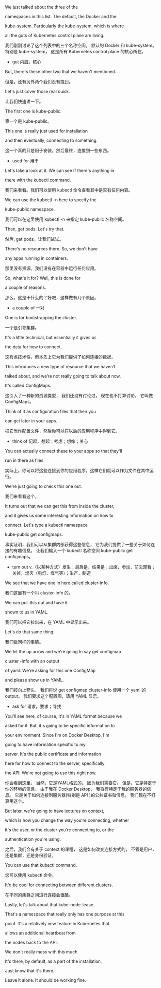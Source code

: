We just talked about the three of the

namespaces in this list. The default, the Docker and the

kube-system. Particularly the kube-system, which is where

all the guts of Kubernetes control plane are living.

我们刚刚讨论了这个列表中的三个名称空间。
默认的 Docker 和 kube-system。
特别是 kube-system，
这是所有 Kubernetes control plane 的核心所在。
* gut 内脏，核心

But, there's these other two that we haven't mentioned.

但是，还有另外两个我们没有提到。

Let's just cover those real quick.

让我们快速讲一下。

The first one is kube-public.

第一个是 kube-public。

This one is really just used for installation

and then eventually, connecting to something.

这一个真的只是用于安装，然后最终，连接到一些东西。
* used for 用于

Let's take a look at it. We can see if there's anything in

there with the kubectl command.

我们来看看。我们可以使用 kubectl 命令查看其中是否有任何内容。

We can use the kubectl -n here to specify the

kube-public namespace.

我们可以在这里使用 kubectl -n 来指定 kube-public 名称空间。

Then, get pods. Let's try that.

然后, get pods。让我们试试。

There's no resources there. So, we don't have

any apps running in containers.

那里没有资源。我们没有在容器中运行任何应用。

So, what's it for? Well, this is done for

a couple of reasons.

那么，这是干什么的？好吧，这样做有几个原因。
* a couple of 一对

One is for bootstrapping the cluster.

一个是引导集群。

It's a little technical, but essentially it gives us

the data for how to connect.

这有点技术性，但本质上它为我们提供了如何连接的数据。

This introduces a new type of resource that we haven't

talked about, and we're not really going to talk about now.

It's called ConfigMaps.

这引入了一种新的资源类型，
我们还没有讨论过，
现在也不打算讨论。
它叫做 ConfigMaps。

Think of it as configuration files that then you

can get later in your apps.

把它当作配置文件，然后你可以在以后的应用程序中得到它。
* think of 记起，想起；考虑；想像；关心

You can actually connect these to your apps so that they'll

run in there as files.

实际上，你可以将这些连接到你的应用程序，这样它们就可以作为文件在其中运行。

We're just going to check this one out.

我们来看看这个。

It turns out that we can get this from inside the cluster,

and it gives us some interesting information on how to

connect. Let's type a kubectl namespace

kube-public get configmaps.

事实证明，我们可以从集群内部获得这些信息，
它为我们提供了一些关于如何连接的有趣信息。
让我们输入一个 kubectl 名称空间
kube-public get configmaps。
* turn out v.（以某种方式）发生；最后是，结果是；出席，参加，前去观看；关掉，熄灭（电灯、煤气等）；生产，制造

We see that we have one in here called cluster-info.

我们这里有一个叫 cluster-info 的。

We can pull this out and have it

shown to us in YAML.

我们可以把它拉出来，在 YAML 中显示出来。

Let's do that same thing.

我们做同样的事情。

We hit the up arrow and we're going to say get configmap

cluster -info with an output

of yaml. We're asking for this one ConfigMap

and please show us in YAML.

我们按向上箭头，
我们将说 get configmap cluster-info 使用一个 yaml 的 output。
我们要求这个配置图，请用 YAML 显示。
* ask for 请求，要求；寻找

You'll see here, of course, it's in YAML format because we

asked for it. But, it's going to be specific information to

your environment. Since I'm on Docker Desktop, I'm

going to have information specific to my

server. It's the public certificate and information

here for how to connect to the server, specifically

the API. We're not going to use this right now.

你会看到这里，
当然，它是YAML格式的，
因为我们需要它。
但是，它是特定于你的环境的信息。
由于我在 Docker Desktop，
我将有特定于我的服务器的信息。
它是关于如何连接到服务器(特别是 API )的公共证书和信息。
我们现在不打算用这个。

But later, we're going to have lectures on context,

which is how you change the way you're connecting, whether

it's the user, or the cluster you're connecting to, or the

authentication you're using.

之后，我们会有关于 context 的课程，
这是如何改变连接方式的，
不管是用户，还是集群，还是身份验证。

You can use that kubectl command.

您可以使用 kubectl 命令。

It'd be cool for connecting between different clusters.

在不同的集群之间进行连接会很酷。

Lastly, let's talk about that kube-node-lease.

That's a namespace that really only has one purpose at this

point. It's a relatively new feature in Kubernetes that

allows an additional heartbeat from

the nodes back to the API.

We don't really mess with this much.

It's there, by default, as a part of the installation.

Just know that it's there.

Leave it alone. It should be working fine.

